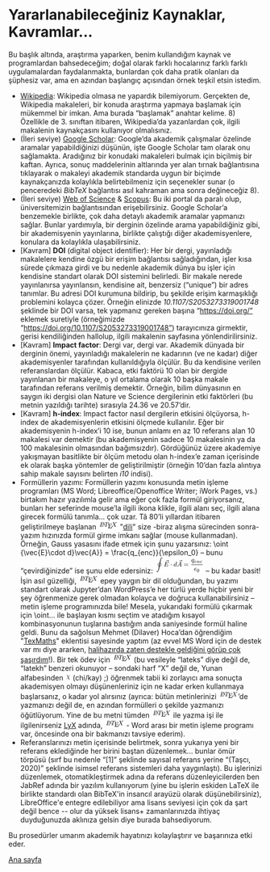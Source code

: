# Yararlanabileceğiniz Kaynaklar, Kavramlar...
Bu başlık altında, araştırma yaparken, benim kullandığım kaynak ve programlardan bahsedeceğim; doğal olarak farklı hocalarınız farklı farklı uygulamalardan faydalanmakta, bunlardan çok daha pratik olanları da şüphesiz var, ama en azından başlangıç açısından örnek teşkil etsin istedim.
* [Wikipedia](https://en.wikipedia.org/wiki/Main_Page): Wikipedia olmasa ne yapardık bilemiyorum. Gerçekten de, Wikipedia makaleleri, bir konuda araştırma yapmaya başlamak için mükemmel bir imkan. Ama burada “başlamak” anahtar kelime. 8) Özellikle de 3. sınıftan itibaren, Wikipedia’da yazanlardan çok, ilgili makalenin kaynakçasını kullanıyor olmalısınız.
* (İleri seviye) [Google Scholar](https://scholar.google.com/): Google’da akademik çalışmalar özelinde aramalar yapabildiğinizi düşünün, işte Google Scholar tam olarak onu sağlamakta. Aradığınız bir konudaki makaleleri bulmak için biçilmiş bir kaftan. Ayrıca, sonuç maddelerinin altlarında yer alan tırnak bağlantısına tıklayarak o makaleyi akademik standarda uygun bir biçimde kaynakçanızda kolaylıkla belirtebilmeniz için seçenekler sunar (o penceredeki _BibTeX_ bağlantısı asıl kahraman ama sonra değineceğiz 8).
* (İleri seviye) [Web of Science](http://www.webofknowledge.com/) & [Scopus](https://www.scopus.com/): Bu iki portal da paralı olup, üniversitemizin bağlantısından erişebilirsiniz. Google Scholar’a benzemekle birlikte, çok daha detaylı akademik aramalar yapmanızı sağlar. Bunlar yardımıyla, bir derginin özelinde arama yapabildiğiniz gibi, bir akademisyenin yayınlarına, birlikte çalıştığı diğer akademisyenlere, konulara da kolaylıkla ulaşabilirsiniz.
* [Kavram] **DOI** (digital object identifier): Her bir dergi, yayınladığı makalelere kendine özgü bir erişim bağlantısı sağladığından, işler kısa sürede çıkmaza girdi ve bu nedenle akademik dünya bu işler için kendisine standart olarak DOI sistemini belirledi. Bir makale nerede yayınlanırsa yayınlansın, kendisine ait, benzersiz (“unique”) bir adres tanımlar. Bu adresi DOI kurumuna bildirip, bu şekilde erişim karmaşıklığı problemini kolayca çözer. Örneğin elinizde *10.1107/S2053273319001748* şeklinde bir DOI varsa, tek yapmanız gereken başına “https://doi.org/” eklemek suretiyle (örneğimizde “https://doi.org/10.1107/S2053273319001748”) tarayıcınıza girmektir, gerisi kendiliğinden hallolup, ilgili makalenin sayfasına yönlendirilirsiniz.
* [Kavram] **Impact factor**: Dergi var, dergi var. Akademik dünyada bir derginin önemi, yayınladığı makalelerin ne kadarının (ve ne kadar) diğer akademisyenler tarafından kullanıldığıyla ölçülür. Bu da kendisine verilen referanslardan ölçülür. Kabaca, etki faktörü 10 olan bir dergide yayınlanan bir makaleye, o yıl ortalama olarak 10 başka makale tarafından referans verilmiş demektir. Örneğin, bilim dünyasının en saygın iki dergisi olan Nature ve Science dergilerinin etki faktörleri (bu metnin yazıldığı tarihte) sırasıyla 24.36 ve 20.57’dir.
* [Kavram] **h-index**: Impact factor nasıl dergilerin etkisini ölçüyorsa, h-index de akademisyenlerin etkisini ölçmede kullanılır. Eğer bir akademisyenin h-index’i 10 ise, bunun anlamı en az 10 referans alan 10 makalesi var demektir (bu akademisyenin sadece 10 makalesinin ya da 100 makalesinin olmasından bağımsızdır). Gördüğünüz üzere akademiye yakışmayan basitlikte bir ölçüm metodu olan h-index’e zaman içerisinde ek olarak başka yöntemler de geliştirilmiştir (örneğin 10’dan fazla alıntıya sahip makale sayısını belirten _i10_ indisi).
* Formüllerin yazımı: Formüllerin yazımı konusunda metin işleme programları (MS Word; Libreoffice/Openoffice Writer; iWork Pages, vs.) birtakım hazır yazılımla gelir ama eğer çok fazla formül giriyorsanız, bunları her seferinde mouse’la ilgili ikona klikle, ilgili alanı seç, ilgili alana girecek formülü tanımla... çok uzar. Tâ 80’li yıllardan itibaren geliştirilmeye başlanan ![LaTeX](images/latex.png) "[dili](https://en.wikipedia.org/wiki/LaTeX)" size -biraz alışma sürecinden sonra- yazım hızınızda formül girme imkanı sağlar (mouse kullanmadan). Örneğin, Gauss yasasını ifade etmek için şunu yazarsınız: \oint {\vec{E}\cdot d}\vec{A}} = \frac{q_{enc}}{\epsilon_0} – bunu “çevirdiğinizde” ise şunu elde edersiniz: ![Gauss](images/formul_gauss.png) – bu kadar basit! İşin asıl güzelliği, ![LaTeX](images/latex.png) epey yaygın bir dil olduğundan, bu yazımı standart olarak Jupyter’dan WordPress’e her türlü yerde hiçbir yeni bir şey öğrenmenize gerek olmadan kolayca ve doğruca kullanabilirsiniz – metin işleme programınızda bile! Mesela, yukarıdaki formülü çıkarmak için \oint... ile başlayan kısmı seçtim ve atadığım kısayol kombinasyonunun tuşlarına bastığım anda saniyesinde formül haline geldi. Bunu da sağolsun Mehmet (Dilaver) Hoca’dan öğrendiğim "[TexMaths](https://extensions.libreoffice.org/en/extensions/show/texmaths-1)" eklentisi sayesinde yaptım (az evvel MS Word için de destek var mı diye ararken, [halihazırda zaten destekle geldiğini görüp çok şaşırdım](https://support.microsoft.com/en-us/office/linear-format-equations-using-unicodemath-and-latex-in-word-2e00618d-b1fd-49d8-8cb4-8d17f25754f8)!).
      Bir tek ödev için ![LaTeX](images/latex.png) (bu vesileyle “lateks” diye değil de, “latekh” benzeri okunuyor – sondaki harf “X” değil de, Yunan alfabesinden ![Chi](images/formul_chi.png) (chi/kay) ;) öğrenmek tabii ki zorlayıcı ama sonuçta akademisyen olmayı düşünenleriniz için ne kadar erken kullanmaya başlarsanız, o kadar yol alırsınız (ayrıca: bütün metinlerinizi ![LaTeX](images/latex.png)’de yazmanızı değil de, en azından formülleri o şekilde yazmanızı öğütlüyorum. Yine de bu metni tümden ![LaTeX](images/latex.png) ile yazma işi ile ilgilenirseniz [LyX](https://www.lyx.org/) adında, ![LaTeX](images/latex.png) - Word arası bir metin işleme programı var, öncesinde ona bir bakmanızı tavsiye ederim).
* Referanslarınızı metin içerisinde belirtmek, sonra yukarıya yeni bir referans eklediğinde her birini baştan düzenlemek... bunlar ömür törpüsü (sırf bu nedenle “[1]” şeklinde sayısal referans yerine “(Taşcı, 2020)” şeklinde isimsel referans sistemleri daha yaygınlaştı). Bu işlerinizi düzenlemek, otomatikleştirmek adına da referans düzenleyicilerden ben JabRef adında bir yazılım kullanıyorum (yine bu işlerin eskiden LaTeX ile birlikte standardı olan BibTeX'in insancıl arayüzü olarak düşünebilirsiniz), LibreOffice'e entegre edilebiliyor ama lisans seviyesi için çok da şart değil bence -- olur da yüksek lisans+ zamanlarınızda ihtiyaç duyduğunuzda aklınıza gelsin diye burada bahsediyorum.
  
Bu prosedürler umarım akademik hayatınızı kolaylaştırır ve başarınıza etki eder.

[Ana sayfa](README.md)